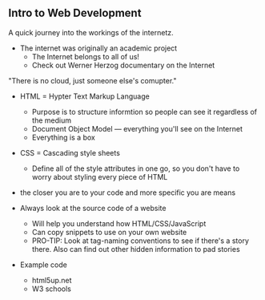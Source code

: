 ## Intro to Web Development

<p>A quick journey into the workings of the internetz.</p>

- The internet was originally an academic project
    - The Internet belongs to all of us!
    - Check out Werner Herzog documentary on the Internet

"There is no cloud, just someone else's comupter."

- HTML = Hypter Text Markup Language
    - Purpose is to structure informtion so people can see it regardless of the medium
    - Document Object Model — everything you'll see on the Internet
    - Everything is a box

- CSS = Cascading style sheets
    - Define all of the style attributes in one go, so you don't have to worry about styling every piece of HTML

- the closer you are to your code and more specific you are means 


- Always look at the source code of a website
    - Will help you understand how HTML/CSS/JavaScript
    - Can copy snippets to use on your own website
    - PRO-TIP: Look at tag-naming conventions to see if there's a story there. Also can find out other hidden information to pad stories

- Example code
    - html5up.net
    - W3 schools


